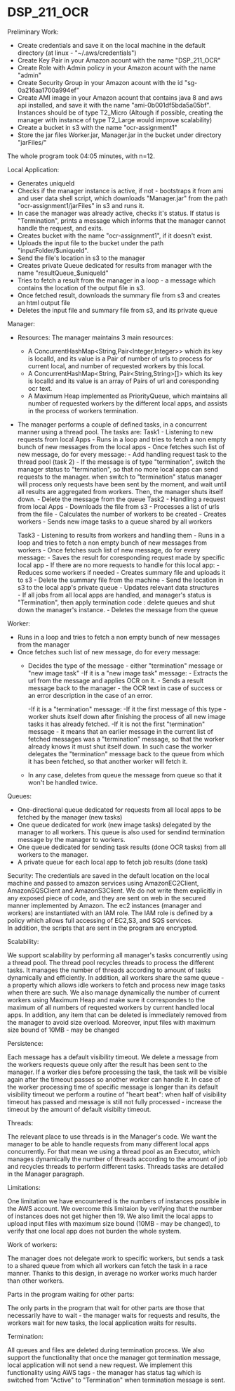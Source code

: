 # DSP_211_OCR

Preliminary Work:

- Create credentials and save it on the local machine in the default directory (at linux - "~/.aws/credentials")
- Create Key Pair in your Amazon acount with the name "DSP_211_OCR" 
- Create Role with Admin policy in your Amazon acount with the name "admin"
- Create Security Group in your Amazon acount with the id "sg-0a216aa1700a994ef"
- Create AMI image in your Amazon acount that contains java 8 and aws api installed, and save it with the name "ami-0b001df5bda5a05bf".
  Instances should be of type T2_Micro (Altough if possible, creating the manager with instance of type T2_Large would improve scalability) 
- Create a bucket in s3 with the name "ocr-assignment1"
- Store the jar files Worker.jar, Manager.jar in the bucket under directory "jarFiles/"

The whole program took 04:05 minutes, with n=12.

 
Local Application:

- Generates uniqueId
- Checks if the manager instance is active, if not - bootstraps it from ami and user data shell script, which downloads "Manager.jar" from the path "ocr-assignment1/jarFiles" in s3 and runs it.
- In case the manager was already active, checks it's status. If status is "Termination", prints a message which informs that the manager cannot handle the request, and exits.
- Creates bucket with the name "ocr-assignment1", if it doesn't exist.
- Uploads the input file to the bucket under the path "inputFolder/$uniqueId".
- Send the file's location in s3 to the manager
- Creates private Queue dedicated for results from manager with the name "resultQueue_$uniqueId"
- Tries to fetch a result from the manager in a loop - a message which contains the location of the output file in s3.
- Once fetched result, downloads the summary file from s3 and creates an html output file
- Deletes the input file and summary file from s3, and its private queue

Manager: 

- Resources: 
    The manager maintains 3 main resources:
     - A ConcurrentHashMap<String,Pair<Integer,Integer>> which its key is localId, and its value is a 
        Pair of number of urls to process for current local, and number of requested workers by this local.
     - A ConcurrentHashMap<String, Pair<String,String>[]> which its key is localId and its value is an array
        of Pairs of url and coresponding ocr text.
     - A Maximum Heap implemented as PriorityQueue<Integer>, which maintains all number of requested workers by
       the different local apps, and assists in the process of workers termination.

- The manager performs a couple of defined tasks, in a concurrent manner using a thread pool. 
  The tasks are:
    Task1 - Listening to new requests from local Apps
            - Runs in a loop and tries to fetch a non empty bunch of new messages from the local apps
            - Once fetches such list of new message, do for every message:
                - Add handling request task to the thread pool (task 2)
                - If the message is of type "termination", switch the manager status to "termination", so 
                  that no more local apps can send requests to the manager. 
                  when switch to "termination" status manager will process only requests have been sent by the
                  moment, and wait until all results are aggregated from workers. Then, the manager shuts itself down.
                - Delete the message from the queue
    Task2 - Handling a request from local Apps
            - Downloads the file from s3
            - Processes a list of urls from the file 
            - Calculates the number of workers to be created
            - Creates workers
            - Sends new image tasks to a queue shared by all workers

    Task3 - Listening to results from workers and handling them 
            - Runs in a loop and tries to fetch a non empty bunch of new messages from workers
            - Once fetches such list of new message, do for every message:
                - Saves the result for coresponding request made by specific local app 
                - If there are no more requests to handle for this local app:
                    - Reduces some workers if needed
                    - Creates summary file and uploads it to s3
                    - Delete the summary file from the machine
                    - Send the location in s3 to the local app's private queue
                    - Updates relevant data structures  
                    - If all jobs from all local apps are handled, and manager's status is "Termination",
                      then apply termination code : delete queues and shut down the manager's instance.
            - Deletes the message from the queue

Worker:

- Runs in a loop and tries to fetch a non empty bunch of new messages from the manager 
- Once fetches such list of new message, do for every message:
    - Decides the type of the message - either "termination" message or "new image task"
        -If it is a "new image task" message:
            - Extracts the url from the message and applies OCR on it.
            - Sends a result message back to the manager - the OCR text in case of success
              or an error description in the case of an error. 

        -If it is a "termination" message:
            -If it the first message of this type - worker shuts itself down after finishing
             the process of all new image tasks it has already fetched.
            -If it is not the first "termination" message - it means that an earlier message
             in the current list of fetched messages was a "termination" message, so that the
            worker already knows it must shut itself down. In such case the worker delegates
            the "termination" message back to the queue from which it has been fetched, so 
            that another worker will fetch it.
    - In any case, deletes from queue the message from queue so that it won't be handled twice.


Queues:
- One-directional queue dedicated for requests from all local apps to be fetched by the manager (new tasks)
- One queue dedicated for work (new image tasks) delegated by the manager to all workers. This queue is also used for sendind termination message by the manager to workers.
- One queue dedicated for sending task results (done OCR tasks) from all workers to the manager.   
- A private queue for each local app to fetch job results (done task) 
    
Security: 
The credentials are saved in the default location on the local machine and passed to amazon 
services using AmazonEC2Client, AmazonSQSClient and AmazonS3Client.
We do not write them explicitly in any exposed piece of code, and they are sent on web in the secured manner implemented by Amazon.
The ec2 instances (manager and workers) are instantiated with an IAM role. 
The IAM role is defined by a policy which allows full accessing of EC2,S3, and SQS services.     
In addition, the scripts that are sent in the program are encrypted.

Scalability:

We support scalability by performing all manager's tasks concurrently using a thread pool.
The thread pool recycles threads to process the different tasks. It manages the number of threads
according to amount of tasks dynamically and efficiently.
In addition, all workers share the same queue - a property which allows idle workers to fetch and process 
new image tasks when there are such. 
We also manage dynamically the number of current workers using Maximum Heap and make sure it correspondes 
to the maximum of all numbers of requested workers by current handled local apps.
In addition, any item that can be deleted is immediately removed from the manager to avoid size overload.
Moreover,  input files with maximum size bound of 10MB - may be changed

Persistence:

Each message has a default visibility timeout. 
We delete a message from the workers requests queue only after the result has been sent to the manager. 
If a worker dies before processing the task, the task will be visible again after 
the timeout passes so another worker can handle it.
In case of the worker processing time of specific message is longer than its default visibility timeout 
we perform a routine of "heart beat": when half of visibility timeout has passed and message is still not fully processed -
increase the timeout by the amount of default visibilty timeout. 

 
Threads:

The relevant place to use threads is in the Manager's code.
We want the manager to be able to handle requests from many different local apps concurrently.
For that mean we using a thread pool as an Executor, which manages dynamically the number of threads according
to the amount of job and recycles threads to perform different tasks. 
Threads tasks are detailed in the Manager paragraph. 


Limitations:

One limitation we have encountered is the numbers of instances possible in the AWS account. We overcome this limitaion by verifying that the number of instances does not get higher then 19.
We also limit the local apps to upload input files with maximum size bound (10MB - may be changed), to verify that one local app does not burden the whole system.

Work of workers:

The manager does not delegate work to specific workers, but sends a task
to a shared queue from which all workers can fetch the task in a race manner. Thanks to this design, in average no worker works much harder than other workers.


Parts in the program waiting for other parts:

The only parts in the program that wait for other parts are those that necessarily have to wait - the manager waits for requests and results, the workers wait for new tasks, the local application waits for results. 

Termination:

All queues and files are deleted during termination process. We also support the functionality that once the manager got termination message, local application will not send a new request. We implement this functionality using AWS tags - the manager has status tag which is switched from "Active" to "Termination" when termination message is sent. 



